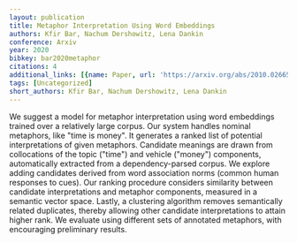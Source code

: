 ```yaml
---
layout: publication
title: Metaphor Interpretation Using Word Embeddings
authors: Kfir Bar, Nachum Dershowitz, Lena Dankin
conference: Arxiv
year: 2020
bibkey: bar2020metaphor
citations: 4
additional_links: [{name: Paper, url: 'https://arxiv.org/abs/2010.02665'}]
tags: [Uncategorized]
short_authors: Kfir Bar, Nachum Dershowitz, Lena Dankin
---
```

We suggest a model for metaphor interpretation using word embeddings trained
over a relatively large corpus. Our system handles nominal metaphors, like
"time is money". It generates a ranked list of potential interpretations of
given metaphors. Candidate meanings are drawn from collocations of the topic
("time") and vehicle ("money") components, automatically extracted from a
dependency-parsed corpus. We explore adding candidates derived from word
association norms (common human responses to cues). Our ranking procedure
considers similarity between candidate interpretations and metaphor components,
measured in a semantic vector space. Lastly, a clustering algorithm removes
semantically related duplicates, thereby allowing other candidate
interpretations to attain higher rank. We evaluate using different sets of
annotated metaphors, with encouraging preliminary results.
